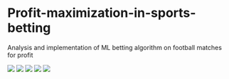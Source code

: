 # Profit-maximization-in-sports-betting
Analysis and implementation of ML betting algorithm on football matches for profit

![](submission/report_1.jpg)
![](submission/report_2.jpg)
![](submission/report_3.jpg)
![](submission/report_4.jpg)
![](submission/report_5.jpg)
